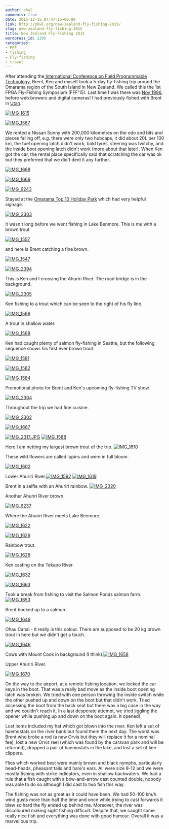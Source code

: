 ```yaml
---
author: phwl
comments: true
date: 2015-12-15 07:47:15+00:00
link: http://phwl.org/new-zealand-fly-fishing-2015/
slug: new-zealand-fly-fishing-2015
title: New Zealand Fly-Fishing 2015
wordpress_id: 2295
categories:
- FFF
- fishing
- Fly-fishing
- travel
---
```


After attending the[ International Conference on Field Programmable Technology](http://fpt.massey.ac.nz/), Brent, Ken and myself took a 5-day fly-fishing trip around the Omarama region of the South Island in New Zealand. We called this the 1st FPGA Fly-Fishing Symposium (FFF'15). Last time I was there was [Nov 1996](http://phwl.org/new-zealand-trip/), before web browers and digital cameras! I had previously fished with Brent in [Utah](http://phwl.org/fishing-renovating-and-ballroom-dancing-in-utah-2008/).

[![IMG_1615](http://phwl.org/wp-content/uploads/2015/12/IMG_1615.jpg)](http://phwl.org/wp-content/uploads/2015/12/IMG_1615.jpg)

<!-- more -->

[![IMG_1587](http://phwl.org/wp-content/uploads/2015/12/IMG_1587.jpg)](http://phwl.org/wp-content/uploads/2015/12/IMG_1587.jpg)

We rented a Nissan Sunny with 200,000 kilometres on the odo and bits and pieces falling off, e.g. there were only two hubcaps, it did about 20L per 100 km, the fuel opening latch didn't work, bald tyres, steering was twitchy, and the inside boot opening latch didn't work (more about that later). When Ken got the car, the rental place specifically said that scratching the car was ok but they preferred that we did't dent it any further.

[![IMG_1668](http://phwl.org/wp-content/uploads/2015/12/IMG_1668.jpg)](http://phwl.org/wp-content/uploads/2015/12/IMG_1668.jpg)

[![IMG_1669](http://phwl.org/wp-content/uploads/2015/12/IMG_1669.jpg)](http://phwl.org/wp-content/uploads/2015/12/IMG_1669.jpg)

[![IMG_6243](http://phwl.org/wp-content/uploads/2015/12/IMG_6243.jpg)](http://phwl.org/wp-content/uploads/2015/12/IMG_6243.jpg)

Stayed at the [Omarama Top 10 Holiday Park](https://www.top10.co.nz/parks/omarama/) which had very helpful signage.

[![IMG_2303](http://phwl.org/wp-content/uploads/2015/12/IMG_2303.jpg)](http://phwl.org/wp-content/uploads/2015/12/IMG_2303.jpg)

It wasn't long before we went fishing in Lake Benmore. This is me with a brown trout

[![IMG_1557](http://phwl.org/wp-content/uploads/2015/12/IMG_1557.jpg)](http://phwl.org/wp-content/uploads/2015/12/IMG_1557.jpg)

and here is Brent catching a fine brown.

[![IMG_1547](http://phwl.org/wp-content/uploads/2015/12/IMG_1547.jpg)](http://phwl.org/wp-content/uploads/2015/12/IMG_1547.jpg)



[![IMG_2394](http://phwl.org/wp-content/uploads/2015/12/IMG_2394.jpg)](http://phwl.org/wp-content/uploads/2015/12/IMG_2394.jpg)

This is Ken and I crossing the Ahuriri River. The road bridge is in the background.

[![IMG_2305](http://phwl.org/wp-content/uploads/2015/12/IMG_2305.jpg)](http://phwl.org/wp-content/uploads/2015/12/IMG_2305.jpg)

Ken fishing to a trout which can be seen to the right of his fly line.

[![IMG_1566](http://phwl.org/wp-content/uploads/2015/12/IMG_1566.jpg)](http://phwl.org/wp-content/uploads/2015/12/IMG_1566.jpg)

A trout in shallow water.

[![IMG_1568](http://phwl.org/wp-content/uploads/2015/12/IMG_1568.jpg)](http://phwl.org/wp-content/uploads/2015/12/IMG_1568.jpg)

Ken had caught plenty of salmon fly-fishing in Seattle, but the following sequence shows his first ever brown trout.

[![IMG_1581](http://phwl.org/wp-content/uploads/2015/12/IMG_1581.jpg)](http://phwl.org/wp-content/uploads/2015/12/IMG_1581.jpg)

[![IMG_1582](http://phwl.org/wp-content/uploads/2015/12/IMG_1582.jpg)](http://phwl.org/wp-content/uploads/2015/12/IMG_1582.jpg)

[![IMG_1584](http://phwl.org/wp-content/uploads/2015/12/IMG_1584.jpg)](http://phwl.org/wp-content/uploads/2015/12/IMG_1584.jpg)

Promotional photo for Brent and Ken's upcoming fly-fishing TV show.

[![IMG_2304](http://phwl.org/wp-content/uploads/2015/12/IMG_2304.jpg)](http://phwl.org/wp-content/uploads/2015/12/IMG_2304.jpg)

Throughout the trip we had fine cuisine.

[![IMG_2302](http://phwl.org/wp-content/uploads/2015/12/IMG_2302.jpg)](http://phwl.org/wp-content/uploads/2015/12/IMG_2302.jpg)



[![IMG_1667](http://phwl.org/wp-content/uploads/2015/12/IMG_1667.jpg)](http://phwl.org/wp-content/uploads/2015/12/IMG_1667.jpg)

[![IMG_2317.JPG](http://phwl.org/wp-content/uploads/2015/12/IMG_2317.JPG.jpg)](http://phwl.org/wp-content/uploads/2015/12/IMG_2317.JPG.jpg) [![IMG_1588](http://phwl.org/wp-content/uploads/2015/12/IMG_1588.jpg)](http://phwl.org/wp-content/uploads/2015/12/IMG_1588.jpg)

Here I am netting my largest brown trout of the trip.  [![IMG_1610](http://phwl.org/wp-content/uploads/2015/12/IMG_1610.jpg)](http://phwl.org/wp-content/uploads/2015/12/IMG_1610.jpg)

These wild flowers are called lupins and were in full bloom.

[![IMG_1602](http://phwl.org/wp-content/uploads/2015/12/IMG_1602.jpg)](http://phwl.org/wp-content/uploads/2015/12/IMG_1602.jpg)

Lower Ahuriri River.[![IMG_1592](http://phwl.org/wp-content/uploads/2015/12/IMG_1592.jpg)](http://phwl.org/wp-content/uploads/2015/12/IMG_1592.jpg) [![IMG_1619](http://phwl.org/wp-content/uploads/2015/12/IMG_1619.jpg)](http://phwl.org/wp-content/uploads/2015/12/IMG_1619.jpg)

Brent in a selfie with an Ahuriri rainbow. [![IMG_2320](http://phwl.org/wp-content/uploads/2015/12/IMG_2320.jpg)](http://phwl.org/wp-content/uploads/2015/12/IMG_2320.jpg)

Another Ahuriri River brown.

[![IMG_6237](http://phwl.org/wp-content/uploads/2015/12/IMG_6237.jpg)](http://phwl.org/wp-content/uploads/2015/12/IMG_6237.jpg)

Where the Ahuriri River meets Lake Benmore.

[![IMG_1622](http://phwl.org/wp-content/uploads/2015/12/IMG_1622.jpg)](http://phwl.org/wp-content/uploads/2015/12/IMG_1622.jpg)

[![IMG_1629](http://phwl.org/wp-content/uploads/2015/12/IMG_1629.jpg)](http://phwl.org/wp-content/uploads/2015/12/IMG_1629.jpg)

Rainbow trout.

[![IMG_1628](http://phwl.org/wp-content/uploads/2015/12/IMG_1628.jpg)](http://phwl.org/wp-content/uploads/2015/12/IMG_1628.jpg)

Ken casting on the Tekapo River.

[![IMG_1632](http://phwl.org/wp-content/uploads/2015/12/IMG_1632.jpg)](http://phwl.org/wp-content/uploads/2015/12/IMG_1632.jpg)

[![IMG_1663](http://phwl.org/wp-content/uploads/2015/12/IMG_1663.jpg)](http://phwl.org/wp-content/uploads/2015/12/IMG_1663.jpg)

Took a break from fishing to visit the Salmon Ponds salmon farm.[![IMG_1653](http://phwl.org/wp-content/uploads/2015/12/IMG_1653.jpg)](http://phwl.org/wp-content/uploads/2015/12/IMG_1653.jpg)

Brent hooked up to a salmon.

[![IMG_1649](http://phwl.org/wp-content/uploads/2015/12/IMG_1649.jpg)](http://phwl.org/wp-content/uploads/2015/12/IMG_1649.jpg)

Ohau Canal - it really is this colour. There are supposed to be 20 kg brown trout in here but we didn't get a touch.

[![IMG_1646](http://phwl.org/wp-content/uploads/2015/12/IMG_1646.jpg)](http://phwl.org/wp-content/uploads/2015/12/IMG_1646.jpg)

Cows with Mount Cook in background (I think).[![IMG_1658](http://phwl.org/wp-content/uploads/2015/12/IMG_1658.jpg)](http://phwl.org/wp-content/uploads/2015/12/IMG_1658.jpg)

Upper Ahuriri River.

[![IMG_1670](http://phwl.org/wp-content/uploads/2015/12/IMG_1670.jpg)](http://phwl.org/wp-content/uploads/2015/12/IMG_1670.jpg)

On the way to the airport, at a remote fishing location, we locked the car keys in the boot. That was a really bad move as the inside boot opening latch was broken. We tried with one person throwing the inside switch while the other pushed up and down on the boot but that didn't work. Tried accessing the boot from the back seat but there was a big case in the way and we couldn't reach it. In a last desperate attempt, we tried jiggling the opener while pushing up and down on the boot again. It opened!

Lost items included my hat which got blown into the river. Ken left a set of haemostats on the river bank but found them the next day. The worst was Brent who broke a rod (a new Orvis but they will replace it for a nominal fee), lost a new Orvis reel (which was found by the caravan park and will be returned), dropped a pair of haemostats in the lake, and lost a set of line clippers.

Flies which worked best were mainly brown and black nymphs, particularly bead-heads, pheasant tails and hare's ears. All were size 8-12 and we were mostly fishing with strike indicators, even in shallow backwaters. We had a rule that a fish caught with a bow-and-arrow cast counted double, nobody was able to do so although I did cast to two fish this way.

The fishing was not as great as it could have been. We had 50-100 km/h wind gusts more than half the time and once while trying to cast forwards it blew so hard the fly ended up behind me. Moreover, the river was discoloured making sight fishing difficult. Despite that, we caught some really nice fish and everything was done with good humour. Overall it was a marvellous trip.

